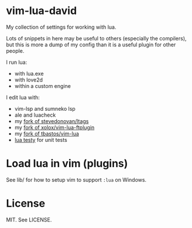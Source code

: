 vim-lua-david
=============

My collection of settings for working with lua.

Lots of snippets in here may be useful to others (especially the compilers),
but this is more a dump of my config than it is a useful plugin for other
people.

I run lua:

* with lua.exe
* with love2d
* within a custom engine

I edit lua with:

* vim-lsp and sumneko lsp
* ale and luacheck
* my [fork of stevedonovan/ltags](https://github.com/idbrii/ltags)
* my [fork of xolox/vim-lua-ftplugin](https://github.com/idbrii/vim-lua-ftplugin)
* my [fork of tbastos/vim-lua](https://github.com/idbrii/vim-lua)
* [lua testy](https://github.com/siffiejoe/lua-testy) for unit tests

# Load lua in vim (plugins)

See lib/ for how to setup vim to support `:lua` on Windows.


# License

MIT. See LICENSE.
